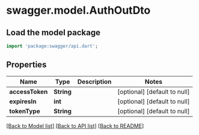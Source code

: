 # swagger.model.AuthOutDto

## Load the model package
```dart
import 'package:swagger/api.dart';
```

## Properties
Name | Type | Description | Notes
------------ | ------------- | ------------- | -------------
**accessToken** | **String** |  | [optional] [default to null]
**expiresIn** | **int** |  | [optional] [default to null]
**tokenType** | **String** |  | [optional] [default to null]

[[Back to Model list]](../README.md#documentation-for-models) [[Back to API list]](../README.md#documentation-for-api-endpoints) [[Back to README]](../README.md)

